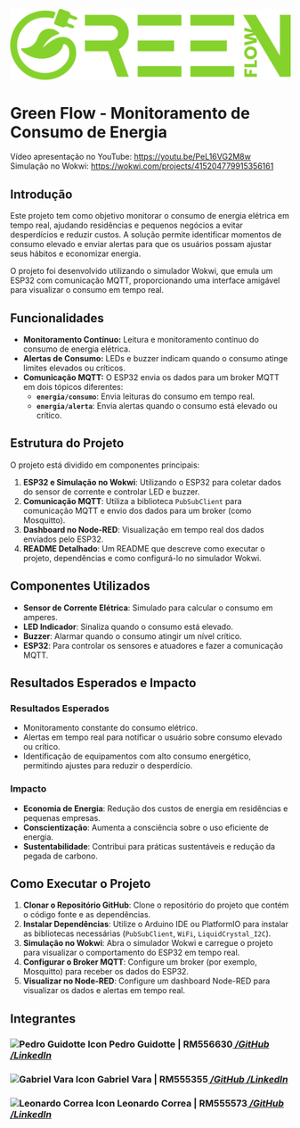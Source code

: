 ![Green Flow](~Logo.png)

# Green Flow - Monitoramento de Consumo de Energia

Vídeo apresentação no YouTube: https://youtu.be/PeL16VG2M8w
<br>
Simulação no Wokwi: https://wokwi.com/projects/415204779915356161

## Introdução

Este projeto tem como objetivo monitorar o consumo de energia elétrica em tempo real, ajudando residências e pequenos negócios a evitar desperdícios e reduzir custos. A solução permite identificar momentos de consumo elevado e enviar alertas para que os usuários possam ajustar seus hábitos e economizar energia.

O projeto foi desenvolvido utilizando o simulador Wokwi, que emula um ESP32 com comunicação MQTT, proporcionando uma interface amigável para visualizar o consumo em tempo real.

## Funcionalidades

- **Monitoramento Contínuo:** Leitura e monitoramento contínuo do consumo de energia elétrica.
- **Alertas de Consumo:** LEDs e buzzer indicam quando o consumo atinge limites elevados ou críticos.
- **Comunicação MQTT:** O ESP32 envia os dados para um broker MQTT em dois tópicos diferentes:
  - **`energia/consumo`**: Envia leituras do consumo em tempo real.
  - **`energia/alerta`**: Envia alertas quando o consumo está elevado ou crítico.

## Estrutura do Projeto

O projeto está dividido em componentes principais:

1. **ESP32 e Simulação no Wokwi**: Utilizando o ESP32 para coletar dados do sensor de corrente e controlar LED e buzzer.
2. **Comunicação MQTT**: Utiliza a biblioteca `PubSubClient` para comunicação MQTT e envio dos dados para um broker (como Mosquitto).
3. **Dashboard no Node-RED**: Visualização em tempo real dos dados enviados pelo ESP32.
4. **README Detalhado**: Um README que descreve como executar o projeto, dependências e como configurá-lo no simulador Wokwi.

## Componentes Utilizados

- **Sensor de Corrente Elétrica**: Simulado para calcular o consumo em amperes.
- **LED Indicador**: Sinaliza quando o consumo está elevado.
- **Buzzer**: Alarmar quando o consumo atingir um nível crítico.
- **ESP32**: Para controlar os sensores e atuadores e fazer a comunicação MQTT.

## Resultados Esperados e Impacto

### Resultados Esperados

- Monitoramento constante do consumo elétrico.
- Alertas em tempo real para notificar o usuário sobre consumo elevado ou crítico.
- Identificação de equipamentos com alto consumo energético, permitindo ajustes para reduzir o desperdício.

### Impacto

- **Economia de Energia**: Redução dos custos de energia em residências e pequenas empresas.
- **Conscientização**: Aumenta a consciência sobre o uso eficiente de energia.
- **Sustentabilidade**: Contribui para práticas sustentáveis e redução da pegada de carbono.

## Como Executar o Projeto

1. **Clonar o Repositório GitHub**: Clone o repositório do projeto que contém o código fonte e as dependências.
2. **Instalar Dependências**: Utilize o Arduino IDE ou PlatformIO para instalar as bibliotecas necessárias (`PubSubClient`, `WiFi`, `LiquidCrystal_I2C`).
3. **Simulação no Wokwi**: Abra o simulador Wokwi e carregue o projeto para visualizar o comportamento do ESP32 em tempo real.
4. **Configurar o Broker MQTT**: Configure um broker (por exemplo, Mosquitto) para receber os dados do ESP32.
5. **Visualizar no Node-RED**: Configure um dashboard Node-RED para visualizar os dados e alertas em tempo real.

<article>
        <h2>Integrantes</h2>
                <h3><img src="https://avatars.githubusercontent.com/u/129889380?v=4" width="50px" alt="Pedro Guidotte Icon">  Pedro Guidotte | RM556630<a href="https://github.com/peguidotte" target="_blank" style="font-style: italic">  /GitHub <i class="fab fa-github"></i></a>
                <a href="https://www.linkedin.com/in/pedro-guidotte/" target="_blank" style="font-style: italic">  /LinkedIn<i class="fab fa-linkedin"></i></a></h3>
                <h3><img src="https://avatars.githubusercontent.com/u/158540749?v=4)" width="50px" alt="Gabriel Vara Icon">  Gabriel Vara | RM555355<a href="https://github.com/gabrielvara" target="_blank" style="font-style: italic"> 
 /GitHub <i class="fab fa-github"></i></a>
                <a href="https://www.linkedin.com/in/gabriel-vara" target="_blank" style="font-style: italic">  /LinkedIn <i class="fab fa-linkedin"></i></a></h3>
                <h3><img src="https://avatars.githubusercontent.com/u/158527393?v=4" width="50px" alt="Leonardo Correa Icon">  Leonardo Correa | RM555573<a href="https://github.com/leocorreamello" target="_blank" style="font-style: italic">  /GitHub <i class="fab fa-github"></i></a>
                <a href="https://www.linkedin.com/in/leocorreamello/" target="_blank" style="font-style: italic">  /LinkedIn <i class="fab fa-linkedin"></i></a></h3>
</article>
